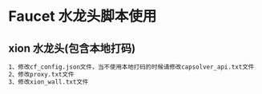 # Faucet 水龙头脚本使用

## xion 水龙头(包含本地打码)
```txt
1、修改cf_config.json文件，当不使用本地打码的时候请修改capsolver_api.txt文件
2、修改proxy.txt文件
3、修改xion_wall.txt文件
```
